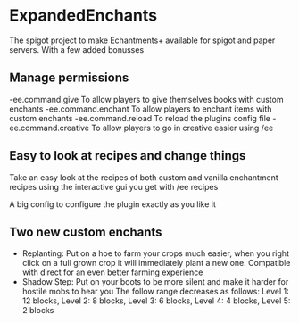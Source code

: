 # ExpandedEnchants
The spigot project to make Echantments+ available for spigot and paper servers.
With a few added bonusses

## Manage permissions
-ee.command.give
To allow players to give themselves books with custom enchants
-ee.command.enchant
To allow players to enchant items with custom enchants
-ee.command.reload
To reload the plugins config file
-ee.command.creative
To allow players to go in creative easier using /ee

## Easy to look at recipes and change things
Take an easy look at the recipes of both custom and vanilla enchantment recipes
using the interactive gui you get with /ee recipes

A big config to configure the plugin exactly as you like it

## Two new custom enchants
- Replanting:
Put on a hoe to farm your crops much easier, when you right click on a full grown crop
it will immediately plant a new one. Compatible with direct for an even better farming experience
- Shadow Step:
Put on your boots to be more silent and make it harder for hostile mobs to hear you
The follow range decreases as follows:
Level 1: 12 blocks, Level 2: 8 blocks, Level 3: 6 blocks, Level 4: 4 blocks, Level 5: 2 blocks
